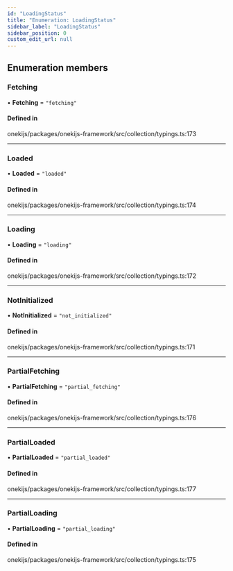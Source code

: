 ```yaml
---
id: "LoadingStatus"
title: "Enumeration: LoadingStatus"
sidebar_label: "LoadingStatus"
sidebar_position: 0
custom_edit_url: null
---
```


## Enumeration members

### Fetching

• **Fetching** = `"fetching"`

#### Defined in

onekijs/packages/onekijs-framework/src/collection/typings.ts:173

___

### Loaded

• **Loaded** = `"loaded"`

#### Defined in

onekijs/packages/onekijs-framework/src/collection/typings.ts:174

___

### Loading

• **Loading** = `"loading"`

#### Defined in

onekijs/packages/onekijs-framework/src/collection/typings.ts:172

___

### NotInitialized

• **NotInitialized** = `"not_initialized"`

#### Defined in

onekijs/packages/onekijs-framework/src/collection/typings.ts:171

___

### PartialFetching

• **PartialFetching** = `"partial_fetching"`

#### Defined in

onekijs/packages/onekijs-framework/src/collection/typings.ts:176

___

### PartialLoaded

• **PartialLoaded** = `"partial_loaded"`

#### Defined in

onekijs/packages/onekijs-framework/src/collection/typings.ts:177

___

### PartialLoading

• **PartialLoading** = `"partial_loading"`

#### Defined in

onekijs/packages/onekijs-framework/src/collection/typings.ts:175
